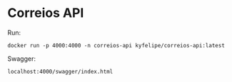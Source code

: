 # Correios API

Run:

```shell script
docker run -p 4000:4000 -n correios-api kyfelipe/correios-api:latest
```

Swagger:
```
localhost:4000/swagger/index.html
```
